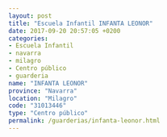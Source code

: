 ```yaml
---
layout: post
title: "Escuela Infantil INFANTA LEONOR"
date: 2017-09-20 20:57:05 +0200
categories:
- Escuela Infantil
- navarra
- milagro
- Centro público
- guarderia
name: "INFANTA LEONOR"
province: "Navarra"
location: "Milagro"
code: "31013446"
type: "Centro público"
permalink: /guarderias/infanta-leonor.html
---
```

